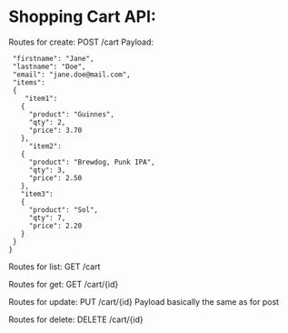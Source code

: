 # Shopping Cart API:

Routes for create:
POST /cart
Payload:

```
 "firstname": "Jane",
 "lastname": "Doe",
 "email": "jane.doe@mail.com", 
 "items":
 {
    "item1":
   {
     "product": "Guinnes",
     "qty": 2,
     "price": 3.70
   },
     "item2":
   {
     "product": "Brewdog, Punk IPA",
     "qty": 3,
     "price": 2.50
   },
   "item3":
   {
     "product": "Sol",
     "qty": 7,
     "price": 2.20
   }
 }
}
```

Routes for list:
GET /cart

Routes for get:
GET /cart/{id}

Routes for update:
PUT /cart/{id}
Payload basically the same as for post

Routes for delete:
DELETE /cart/{id}
